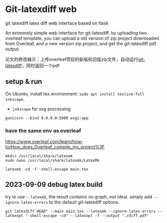 # Git-latexdiff web

git latexdiff latex diff web interface based on flask

An extremely simple web interface for git-latexdiff. by uploading two overleaf template, you can upload a old version of zip project downloaded from Overleaf, and a new version zip project, and get the git-latexdiff pdf output.

论文的修改展示：上传overleaf项目的新版和旧版zip文件，自动运行[git-latexdiff](https://gitlab.com/git-latexdiff/git-latexdiff)，同时返回一个pdf

## setup & run

On Ubuntu, install tex environment: `sudo apt install texlive-full inkscape`.
- `inkscape` for svg processing

```
gunicorn --bind 0.0.0.0:5000 wsgi:app
```

### have the same env as overleaf

https://www.overleaf.com/learn/how-to/How_does_Overleaf_compile_my_project%3F

```
mkdir /usr/local/share/latexmk
sudo nano /usr/local/share/latexmk/LatexMk
```

`latexmk -cd -f -shell-escape main.tex`


## 2023-09-09 debug latex build

try to use `--latexmk`, the result contains no graph, not ideal. simply add `--ignore-latex-errors` to the default git-latexdiff options. 

`git latexdiff HEAD^ --main main.tex --latexmk --ignore-latex-errors --latexopt "-shell-escape -cd" --latexopt -f --output "./diff.pdf"`
